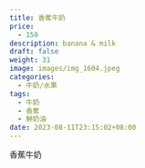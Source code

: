 ```yaml
---
title: 香蕉牛奶
price:
  - 150
description: banana & milk
draft: false
weight: 31
image: images/img_1604.jpeg
categories:
  - 牛奶/水果
tags:
  - 牛奶
  - 香蕉
  - 鮮奶油
date: 2023-08-11T23:15:02+08:00
---
```


 香蕉牛奶
